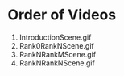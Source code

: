 # Order of Videos

1. IntroductionScene.gif  
2. Rank0RankNScene.gif  
3. RankNRankMScene.gif  
4. RankNRankNScene.gif
